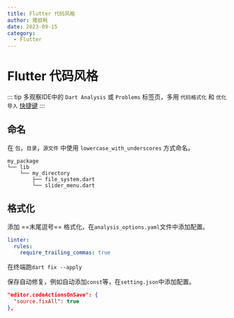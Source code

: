 ```yaml
---
title: Flutter 代码风格
author: 猪蚊耗
date: 2023-09-15
category:
  - Flutter
---
```


# Flutter 代码风格

<!-- more -->

::: tip
多观察IDE中的 `Dart Analysis` 或 `Problems` 标签页，多用 `代码格式化` 和 `优化导入` [快捷键](shortcuts.md)
:::

## 命名

在 `包`，`目录`，`源文件` 中使用 `lowercase_with_underscores` 方式命名。

```
my_package
└── lib
    └── my_directory
        ├── file_system.dart
        └── slider_menu.dart
```

## 格式化
添加 ==末尾逗号== 格式化，在`analysis_options.yaml`文件中添加配置。
```yaml
linter:
  rules:
    require_trailing_commas: true
```
在终端跑`dart fix --apply`

保存自动修复，例如自动添加`const`等，在`setting.json`中添加配置。
```json
"editor.codeActionsOnSave": {
  "source.fixAll": true
},
```


